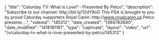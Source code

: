 {
    "title": "Caturday TV: What is Love? - Presented By Petco",
    "description": "Subscribe to our channel: http:\/\/bit.ly\/12dY9oO This PSA is brought to you by proud Caturday supporters Royal Canin: http:\/\/www.royalcanin.us Petco presents ...",
    "videoid": "145312",
    "date_created": "1394762640",
    "date_modified": "1418181181",
    "type": "captivate",
    "layout": "video",
    "url": "\/v\/caturday-tv-what-is-love-presented-by-petco\/145312"
}